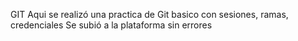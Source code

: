 GIT
Aqui se realizó una practica de Git basico con sesiones, ramas, credenciales
Se subió a la plataforma sin errores
